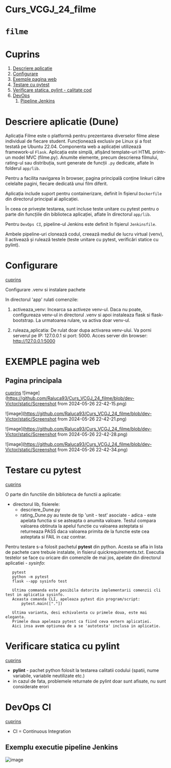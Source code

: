 # Curs_VCGJ_24_filme


`filme`
===================================

# Cuprins

1. [Descriere aplicatie](#descriere-aplicatie)
1. [Configurare](#configurare)
1. [Exemple pagina web](#exemple-pagina-web)
1. [Testare cu pytest](#testare-cu-pytest)
1. [Verificare statica. pylint - calitate cod](#verificare-statica-cu-pylint)
1. [DevOps](#devops-ci)
   1. [Pipeline Jenkins](#exemplu-executie-pipeline-jenkins)
   


# Descriere aplicatie (Dune)

Aplicația Filme este o platformă pentru prezentarea diverselor filme alese individual de fiecare student. Funcționează exclusiv pe Linux și a fost testată pe Ubuntu 22.04. Componenta web a aplicației utilizează framework-ul `Flask`. Aplicația este simplă, afișând template-uri HTML printr-un model MVC (filme.py). Anumite elemente, precum descrierea filmului, rating-ul sau distribuția, sunt generate de funcții `.py` dedicate, aflate în folderul `app/lib`.

Pentru a facilita navigarea în browser, pagina principală conține linkuri către celelalte pagini, fiecare dedicată unui film diferit.

Aplicația include suport pentru containerizare, definit în fișierul `Dockerfile` din directorul principal al aplicației.

În ceea ce privește testarea, sunt incluse teste unitare cu pytest pentru o parte din funcțiile din biblioteca aplicației, aflate în directorul `app/lib`.

Pentru `DevOps CI`, pipeline-ul Jenkins este definit în fișierul `Jenkinsfile`.

Ambele pipeline-uri clonează codul, creează mediul de lucru virtual (venv), îl activează și rulează testele (teste unitare cu pytest, verificări statice cu pylint).


# Configurare
[cuprins](#configurare)

Configurare .venv si instalare pachete

In directorul 'app' rulati comenzile:

1) activeaza_venv: Incearca sa activeze venv-ul. 
                   Daca nu poate, configureaza venv-ul in directorul .venv si apoi instaleaza flask si flask-bootstrap.
                   La urmatoarea rulare, va activa doar venv-ul.
                
2) ruleaza_aplicatia: De rulat doar dupa activarea venv-ului. 
                      Va porni serverul pe IP: 127.0.0.1 si port: 5000.
                      Acces server din browser: http://127.0.0.1:5000






# EXEMPLE pagina web 
## Pagina principala
[cuprins](#exemple-pagina-web)
![image](https://github.com/Raluca93/Curs_VCGJ_24_filme/blob/dev-Victor/static/Screenshot from 2024-05-26 22-42-15.png)

![image](https://github.com/Raluca93/Curs_VCGJ_24_filme/blob/dev-Victor/static/Screenshot from 2024-05-26 22-42-21.png)

![image](https://github.com/Raluca93/Curs_VCGJ_24_filme/blob/dev-Victor/static/Screenshot from 2024-05-26 22-42-28.png)

![image](https://github.com/Raluca93/Curs_VCGJ_24_filme/blob/dev-Victor/static/Screenshot from 2024-05-26 22-42-34.png)




# Testare cu pytest
[cuprins](#testare-cu-pytest)

O parte din functiile din biblioteca de functii a aplicatie:
- directorul lib, fisierele:
  - descriere_Dune.py
  - rating_Dune.py
au teste de tip 'unit - test' asociate - adica - este apelata functia si se asteapta o anumita valoare.
Testul compara valoarea obtinuta la apelul functie cu valoarea asteptata si returneaza PASS daca valoarea primita de la functie este cea asteptata si FAIL in caz contrar.

Pentru testare s-a folosit pachetul **pytest** din python. Acesta se afla in lista de pachete care trebuie instalate, in fisierul quickrequirements.txt.
Executia testelor se face cu oricare din comenzile de mai jos, apelate din directorul aplicatiei - *sysinfo*:
```
   pytest
   python -m pytest
   flask --app sysinfo test

   Ultima commanda este posibila datorita implementarii comenzii cli test in aplicatia sysinfo.
   Aceasta comanda CLI, apeleaza pytest din program/script:
       pytest.main(["."])
   
   Ultima varianta, desi echivalenta cu primele doua, este mai eleganta.
   Primele doua apeleaza pytest ca fiind ceva extern aplicatiei. 
   Aici insa avem optiunea de a se 'autotesta' inclusa in aplicatie.
```



# Verificare statica cu pylint
[cuprins](#verificare-statica-cu-pylint)

- **pylint** - pachet python folosit la testarea calitatii codului (spatii, nume variabile, variabile neutilizate etc.)
- in cazul de fata, problemele returnate de pylint doar sunt afisate, nu sunt considerate erori







# DevOps CI
[cuprins](#devops-ci)
- CI = Continuous Integration

## Exemplu executie pipeline Jenkins
![image](https://github.com/Raluca93/Curs_VCGJ_24_filme/blob/dev-rusude/static/Jenkins-Dune.png)
